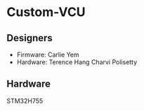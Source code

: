 # Custom-VCU

## Designers
- Firmware: Carlie Yem
- Hardware: Terence Hang
            Charvi Polisetty

## Hardware
STM32H755 
